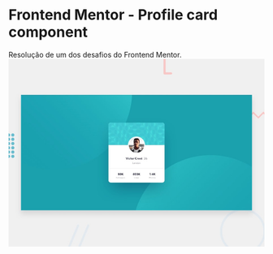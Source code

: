 # Frontend Mentor - Profile card component

Resolução de um dos desafios do Frontend Mentor.
![Design preview for the Profile card component coding challenge](./design/desktop-preview.jpg)
